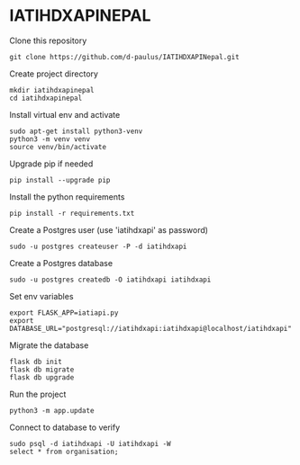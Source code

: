 # IATIHDXAPINEPAL

Clone this repository
```
git clone https://github.com/d-paulus/IATIHDXAPINepal.git
```

Create project directory
```
mkdir iatihdxapinepal
cd iatihdxapinepal
```

Install virtual env and activate 
```
sudo apt-get install python3-venv
python3 -m venv venv
source venv/bin/activate
```

Upgrade pip if needed
```
pip install --upgrade pip
```

Install the python requirements 
```
pip install -r requirements.txt
```

Create a Postgres user (use 'iatihdxapi' as password)
```
sudo -u postgres createuser -P -d iatihdxapi
```

Create a Postgres database
```
sudo -u postgres createdb -O iatihdxapi iatihdxapi
```

Set env variables
```
export FLASK_APP=iatiapi.py
export DATABASE_URL="postgresql://iatihdxapi:iatihdxapi@localhost/iatihdxapi"
```

Migrate the database
```
flask db init
flask db migrate
flask db upgrade
```

Run the project
```
python3 -m app.update
```

Connect to database to verify
```
sudo psql -d iatihdxapi -U iatihdxapi -W
select * from organisation;
```
